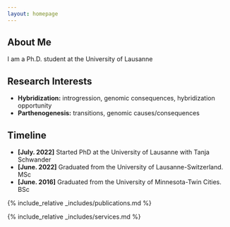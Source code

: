```yaml
---
layout: homepage
---
```


## About Me

I am a Ph.D. student at the University of Lausanne  

## Research Interests

- **Hybridization:** introgression, genomic consequences, hybridization opportunity
- **Parthenogenesis:** transitions, genomic causes/consequences

## Timeline

- **[July. 2022]** Started PhD at the University of Lausanne with Tanja Schwander
- **[June. 2022]** Graduated from the University of Lausanne-Switzerland. MSc
- **[June. 2016]** Graduated from the University of Minnesota-Twin Cities. BSc

{% include_relative _includes/publications.md %}

{% include_relative _includes/services.md %}
